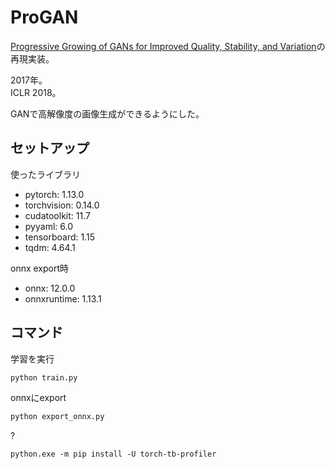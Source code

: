 

# ProGAN



[Progressive Growing of GANs for Improved Quality, Stability, and Variation](https://arxiv.org/abs/1710.10196)の再現実装。

2017年。  
ICLR 2018。  

GANで高解像度の画像生成ができるようにした。

## セットアップ

 使ったライブラリ

- pytorch: 1.13.0
- torchvision: 0.14.0
- cudatoolkit: 11.7
- pyyaml: 6.0
- tensorboard: 1.15
- tqdm: 4.64.1


onnx export時

- onnx: 12.0.0
- onnxruntime: 1.13.1


## コマンド

学習を実行

```python
python train.py
```



onnxにexport
```python
python export_onnx.py
```




?
```
python.exe -m pip install -U torch-tb-profiler
```
